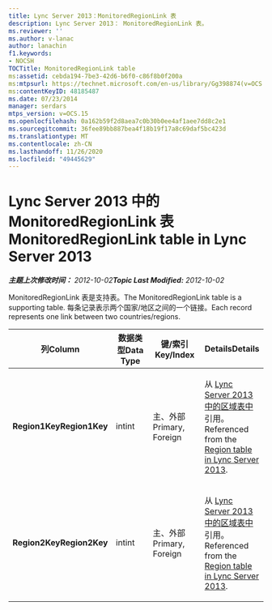```yaml
---
title: Lync Server 2013：MonitoredRegionLink 表
description: Lync Server 2013： MonitoredRegionLink 表。
ms.reviewer: ''
ms.author: v-lanac
author: lanachin
f1.keywords:
- NOCSH
TOCTitle: MonitoredRegionLink table
ms:assetid: cebda194-7be3-42d6-b6f0-c86f8b0f200a
ms:mtpsurl: https://technet.microsoft.com/en-us/library/Gg398874(v=OCS.15)
ms:contentKeyID: 48185487
ms.date: 07/23/2014
manager: serdars
mtps_version: v=OCS.15
ms.openlocfilehash: 0a162b59f2d8aea7c0b30b0ee4af1aee7dd8c2e1
ms.sourcegitcommit: 36fee89bb887bea4f18b19f17a8c69daf5bc423d
ms.translationtype: MT
ms.contentlocale: zh-CN
ms.lasthandoff: 11/26/2020
ms.locfileid: "49445629"
---
```

# <a name="monitoredregionlink-table-in-lync-server-2013"></a><span data-ttu-id="1edcf-103">Lync Server 2013 中的 MonitoredRegionLink 表</span><span class="sxs-lookup"><span data-stu-id="1edcf-103">MonitoredRegionLink table in Lync Server 2013</span></span>

<div data-xmlns="http://www.w3.org/1999/xhtml">

<div class="topic" data-xmlns="http://www.w3.org/1999/xhtml" data-msxsl="urn:schemas-microsoft-com:xslt" data-cs="https://msdn.microsoft.com/">

<div data-asp="https://msdn2.microsoft.com/asp">



</div>

<div id="mainSection">

<div id="mainBody"><span data-ttu-id="1edcf-104">

<span> </span></span><span class="sxs-lookup"><span data-stu-id="1edcf-104">

<span> </span></span></span>

<span data-ttu-id="1edcf-105">_**主题上次修改时间：** 2012-10-02_</span><span class="sxs-lookup"><span data-stu-id="1edcf-105">_**Topic Last Modified:** 2012-10-02_</span></span>

<span data-ttu-id="1edcf-106">MonitoredRegionLink 表是支持表。</span><span class="sxs-lookup"><span data-stu-id="1edcf-106">The MonitoredRegionLink table is a supporting table.</span></span> <span data-ttu-id="1edcf-107">每条记录表示两个国家/地区之间的一个链接。</span><span class="sxs-lookup"><span data-stu-id="1edcf-107">Each record represents one link between two countries/regions.</span></span>


<table>
<colgroup>
<col style="width: 25%" />
<col style="width: 25%" />
<col style="width: 25%" />
<col style="width: 25%" />
</colgroup>
<thead>
<tr class="header">
<th><span data-ttu-id="1edcf-108"><strong>列</strong></span><span class="sxs-lookup"><span data-stu-id="1edcf-108"><strong>Column</strong></span></span></th>
<th><span data-ttu-id="1edcf-109"><strong>数据类型</strong></span><span class="sxs-lookup"><span data-stu-id="1edcf-109"><strong>Data Type</strong></span></span></th>
<th><span data-ttu-id="1edcf-110"><strong>键/索引</strong></span><span class="sxs-lookup"><span data-stu-id="1edcf-110"><strong>Key/Index</strong></span></span></th>
<th><span data-ttu-id="1edcf-111"><strong>Details</strong></span><span class="sxs-lookup"><span data-stu-id="1edcf-111"><strong>Details</strong></span></span></th>
</tr>
</thead>
<tbody>
<tr class="odd">
<td><p><span data-ttu-id="1edcf-112"><strong>Region1Key</strong></span><span class="sxs-lookup"><span data-stu-id="1edcf-112"><strong>Region1Key</strong></span></span></p></td>
<td><p><span data-ttu-id="1edcf-113">int</span><span class="sxs-lookup"><span data-stu-id="1edcf-113">int</span></span></p></td>
<td><p><span data-ttu-id="1edcf-114">主、外部</span><span class="sxs-lookup"><span data-stu-id="1edcf-114">Primary, Foreign</span></span></p></td>
<td><p><span data-ttu-id="1edcf-115">从 <a href="lync-server-2013-region-table.md">Lync Server 2013 中的区域表中</a>引用。</span><span class="sxs-lookup"><span data-stu-id="1edcf-115">Referenced from the <a href="lync-server-2013-region-table.md">Region table in Lync Server 2013</a>.</span></span></p></td>
</tr>
<tr class="even">
<td><p><span data-ttu-id="1edcf-116"><strong>Region2Key</strong></span><span class="sxs-lookup"><span data-stu-id="1edcf-116"><strong>Region2Key</strong></span></span></p></td>
<td><p><span data-ttu-id="1edcf-117">int</span><span class="sxs-lookup"><span data-stu-id="1edcf-117">int</span></span></p></td>
<td><p><span data-ttu-id="1edcf-118">主、外部</span><span class="sxs-lookup"><span data-stu-id="1edcf-118">Primary, Foreign</span></span></p></td>
<td><p><span data-ttu-id="1edcf-119">从 <a href="lync-server-2013-region-table.md">Lync Server 2013 中的区域表中</a>引用。</span><span class="sxs-lookup"><span data-stu-id="1edcf-119">Referenced from the <a href="lync-server-2013-region-table.md">Region table in Lync Server 2013</a>.</span></span></p></td>
</tr>
</tbody>
</table><span data-ttu-id="1edcf-120">


</div>

<span> </span>

</div>

</div>

</span><span class="sxs-lookup"><span data-stu-id="1edcf-120">


</div>

<span> </span>

</div>

</div>

</span></span></div>

